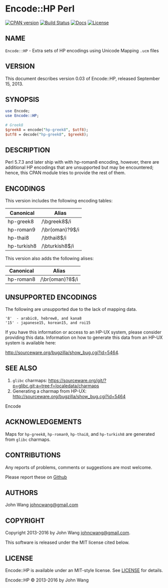 Encode::HP Perl
===============

[![CPAN version][version-svg]][version-link]
[![Build Status][build-status-svg]][build-status-link]
[![Docs][docs-metacpan-svg]][docs-metacpan-link]
[![License][license-svg]][license-link]

## NAME

`Encode::HP` - Extra sets of HP encodings using Unicode Mapping `.ucm` files

## VERSION

This document describes version 0.03 of Encode::HP, released September 15, 2013.

## SYNOPSIS

```perl
use Encode;
use Encode::HP;
 
# Greek8
$greek8 = encode("hp-greek8", $utf8);
$utf8 = decode("hp-greek8", $greek8);
```

## DESCRIPTION

Perl 5.7.3 and later ship with with hp-roman8 encoding, however, there are additional HP encodings that are unsupported but may be encountered; hence, this CPAN module tries to provide the rest of them.

## ENCODINGS

This version includes the following encoding tables:

Canonical   | Alias
------------|----------------
hp-greek8   | /\bgreek8$/i
hp-roman9   | /\br(oman)?9$/i
hp-thai8    | /\bthai8$/i
hp-turkish8 | /\bturkish8$/i

This version also adds the following alises:

Canonical | Alias
----------|----------------
hp-roman8 | /\br(oman)?8$/i

## UNSUPPORTED ENCODINGS

The following are unsupported due to the lack of mapping data.

```
'8'  - arabic8, hebrew8, and kana8 
'15' - japanese15, korean15, and roi15
```

If you have this information or access to an HP-UX system, please consider providing this data. Information on how to generate this data from an HP-UX system is available here:

http://sourceware.org/bugzilla/show_bug.cgi?id=5464.

## SEE ALSO

1. `glibc` charmaps: https://sourceware.org/git/?p=glibc.git;a=tree;f=localedata/charmaps
1. Generating a charmap from HP-UX: http://sourceware.org/bugzilla/show_bug.cgi?id=5464

Encode

## ACKNOWLEDGEMENTS

Maps for `hp-greek8`, `hp-roman9`, `hp-thai8`, and `hp-turkish8` are generated from `glibc` charmaps.

## CONTRIBUTIONS

Any reports of problems, comments or suggestions are most welcome.

Please report these on [Github](https://github.com/grokify/encode-hp-perl)

## AUTHORS

John Wang <johncwang@gmail.com>

## COPYRIGHT

Copyright 2013-2016 by John Wang <johncwang@gmail.com>.

This software is released under the MIT license cited below.

## LICENSE

Encode::HP is available under an MIT-style license. See [LICENSE](LICENSE) for details.

Encode::HP &copy; 2013-2016 by John Wang

 [version-svg]: https://badge.fury.io/pl/Encode-HP.svg
 [version-link]: https://badge.fury.io/pl/Encode-HP
 [build-status-svg]: https://travis-ci.org/grokify/encode-hp-perl.svg?branch=master
 [build-status-link]: https://travis-ci.org/grokify/encode-hp-perl
 [docs-metacpan-svg]: https://img.shields.io/badge/docs-metacpan-blue.svg
 [docs-metacpan-link]: https://metacpan.org/pod/Encode::HP
 [license-svg]: https://img.shields.io/badge/license-MIT-blue.svg
 [license-link]: https://raw.githubusercontent.com/grokify/encode-hp-perl/master/LICENSE